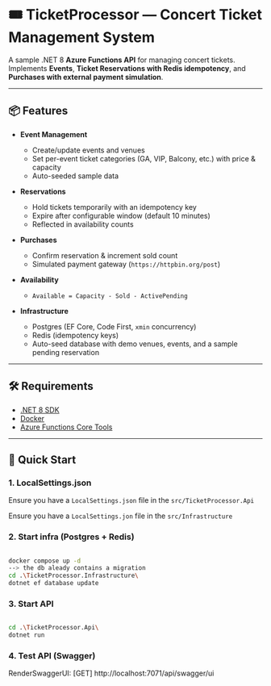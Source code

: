 # 🎟️ TicketProcessor — Concert Ticket Management System

A sample .NET 8 **Azure Functions API** for managing concert tickets.  
Implements **Events**, **Ticket Reservations with Redis idempotency**, and **Purchases with external payment simulation**.

---

## 📦 Features

- **Event Management**
  - Create/update events and venues
  - Set per-event ticket categories (GA, VIP, Balcony, etc.) with price & capacity
  - Auto-seeded sample data

- **Reservations**
  - Hold tickets temporarily with an idempotency key
  - Expire after configurable window (default 10 minutes)
  - Reflected in availability counts

- **Purchases**
  - Confirm reservation & increment sold count
  - Simulated payment gateway (`https://httpbin.org/post`)

- **Availability**
  - `Available = Capacity - Sold - ActivePending`

- **Infrastructure**
  - Postgres (EF Core, Code First, `xmin` concurrency)
  - Redis (idempotency keys)
  - Auto-seed database with demo venues, events, and a sample pending reservation

---

## 🛠️ Requirements

- [.NET 8 SDK](https://dotnet.microsoft.com/download/dotnet/8.0)
- [Docker](https://docs.docker.com/get-docker/)
- [Azure Functions Core Tools](https://learn.microsoft.com/azure/azure-functions/functions-run-local)

---

## 🚀 Quick Start

### 1. LocalSettings.json
Ensure you have a `LocalSettings.json` file in the `src/TicketProcessor.Api`

Ensure you have a `LocalSettings.jon` file in the `src/Infrastructure`

### 2. Start infra (Postgres + Redis)

```bash

docker compose up -d
--> the db aleady contains a migration
cd .\TicketProcessor.Infrastructure\
dotnet ef database update
```
### 3. Start API

```bash

cd .\TicketProcessor.Api\
dotnet run
```
### 4. Test API (Swagger)

RenderSwaggerUI: [GET] http://localhost:7071/api/swagger/ui




